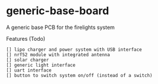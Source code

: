 # generic-base-board

A generic base PCB for the firelights system

Features (Todo)
 
    [] lipo charger and power system with USB interface
    [] nrf52 module with integrated antenna
    [] solar charger
    [] generic light interface
    [] uart interface
    [] button to switch system on/off (instead of a switch)
